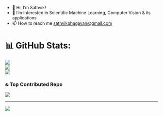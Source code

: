 - 👋 Hi, I’m Sathvik!
- 👀 I’m interested in Scientific Machine Learning, Computer Vision & its applications
- 📫 How to reach me sathvikbhagavan@gmail.com

# 📊 GitHub Stats:
![](https://github-readme-stats.vercel.app/api?username=sathvikbhagavan&theme=dark&hide_border=false&include_all_commits=false&count_private=false)<br/>
![](https://github-readme-streak-stats.herokuapp.com/?user=sathvikbhagavan&theme=dark&hide_border=false)<br/>
![](https://github-readme-stats.vercel.app/api/top-langs/?username=sathvikbhagavan&theme=dark&hide_border=false&include_all_commits=false&count_private=false&layout=compact)

### 🔝 Top Contributed Repo
![](https://github-contributor-stats.vercel.app/api?username=sathvikbhagavan&limit=5&theme=dark&combine_all_yearly_contributions=true)

---
[![](https://visitcount.itsvg.in/api?id=sathvikbhagavan&icon=0&color=0)](https://visitcount.itsvg.in)

<!-- Proudly created with GPRM ( https://gprm.itsvg.in ) -->

<!---
sathvikbhagavan/sathvikbhagavan is a ✨ special ✨ repository because its `README.md` (this file) appears on your GitHub profile.
You can click the Preview link to take a look at your changes.
--->
